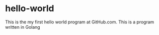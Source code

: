 # hello-world
This is the my first hello world program at GitHub.com.
This is a program written in Golang
